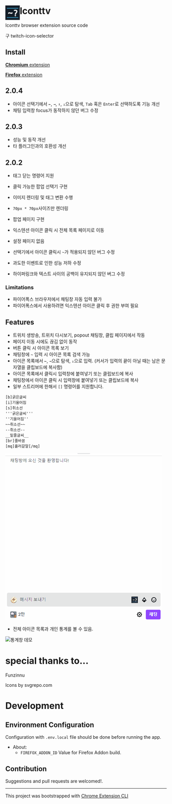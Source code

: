# <img src="public/icons/48.icon.png" width="45" align="left"> Iconttv

Iconttv browser extension source code

구 twitch-icon-selector


## Install

[**Chromium** extension](https://chrome.google.com/webstore/detail/iconttv/jgpcibjnfdgbllfghmaamafafgkadhpf)

[**Firefox** extension](https://addons.mozilla.org/en-US/firefox/addon/%ED%8A%B8%EC%9C%84%EC%B9%98-%EC%BB%A4%EC%8A%A4%ED%85%80-%EC%95%84%EC%9D%B4%EC%BD%98-%EC%84%A0%ED%83%9D%EA%B8%B0/)

## 2.0.4
- 아이콘 선택기에서 `←`, `→`, `↑`, `↓`으로 탐색, `Tab` 혹은 `Enter`로 선택하도록 기능 개선 
- 채팅 입력창 focus가 동작하지 않던 버그 수정 


## 2.0.3
- 성능 및 동작 개선
- 타 플러그인과의 호환성 개선

## 2.0.2

- 태그 닫는 명령어 지원
- 클릭 가능한 팝업 선택기 구현
- 이미지 렌더링 및 태그 변환 수행
- `70px * 70px`사이즈만 렌더링
- 팝업 페이지 구현
- 익스텐션 아이콘 클릭 시 전체 목록 페이지로 이동
- 설정 페이지 없음

- 선택기에서 아이콘 클릭시 `~`가 적용되지 않던 버그 수정 
- 과도한 이벤트로 인한 성능 저하 수정
- 하이퍼링크와 텍스트 사이의 공백이 유지되지 않던 버그 수정


### Limitations

- 파이어폭스 브라우저에서 채팅창 자동 입력 불가
- 파이어폭스에서 사용하려면 익스텐션 아이콘 클릭 후 권한 부여 필요

## Features

- 트위치 생방송, 트위치 다시보기, popout 채팅창, 클립 페이지에서 작동
- 페이지 이동 시에도 끊김 없이 동작
- 버튼 클릭 시 아이콘 목록 보기
- 채팅창에 `~` 입력 시 아이콘 목록 검색 가능
- 아이콘 목록에서 `←`, `→`으로 탐색, `↓`으로 입력. (커서가 입력의 끝이 아닐 때는 남은 문자열을 클립보드에 복사함)
- 아이콘 목록에서 클릭시 입력창에 붙여넣기 또는 클립보드에 복사
- 채팅창에서 아이콘 클릭 시 입력창에 붙여넣기 또는 클립보드에 복사
- 일부 스트리머에 한해서 `[]` 명령어를 지원합니다.

```
[b]굵은글씨
[i]기울어짐
[s]취소선
'''굵은글씨'''
''기울어짐''
~~취소선~~
--취소선--
__밑줄글씨__
[br]줄바꿈
[mq]흘러갈말[/mq]
```

![채팅창 데모](./imgs/demo_chat.gif)

- 전체 아이콘 목록과 개인 통계를 볼 수 있음.

![통계창 데모](./imgs/demo_frontend.gif)

# special thanks to...

Funzinnu

Icons by svgrepo.com

# Development

## Environment Configuration

Configuration with `.env.local` file should be done before running the app.

- About:
  - `FIREFOX_ADDON_ID` Value for Firefox Addon build.

## Contribution

Suggestions and pull requests are welcomed!.

---

This project was bootstrapped with [Chrome Extension CLI](https://github.com/dutiyesh/chrome-extension-cli)
